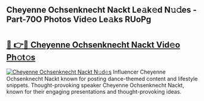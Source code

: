 ## Cheyenne Ochsenknecht Nackt Le𝚊k𝚎d N𝚞𝚍es - Part-70O Photos Vid𝚎o Le𝚊ks RUoPg

# <h2><a href="http://fbaxs2u.evod.top/?m=Cheyenne+Ochsenknecht+Nackt">🔗 👉🔴 Cheyenne Ochsenknecht Nackt Vid𝚎o Ph𝚘t𝚘s</a></h2>

[![Cheyenne Ochsenknecht Nackt N𝚞d𝚎s](https://i.imgur.com/8V9OHl7.gif)](http://fbaxs2u.evod.top/?m=Cheyenne+Ochsenknecht+Nackt)
Influencer Cheyenne Ochsenknecht Nackt known for posting dance-themed content and lifestyle snippets. Thought-provoking speaker Cheyenne Ochsenknecht Nackt, known for their engaging presentations and thought-provoking ideas. 

